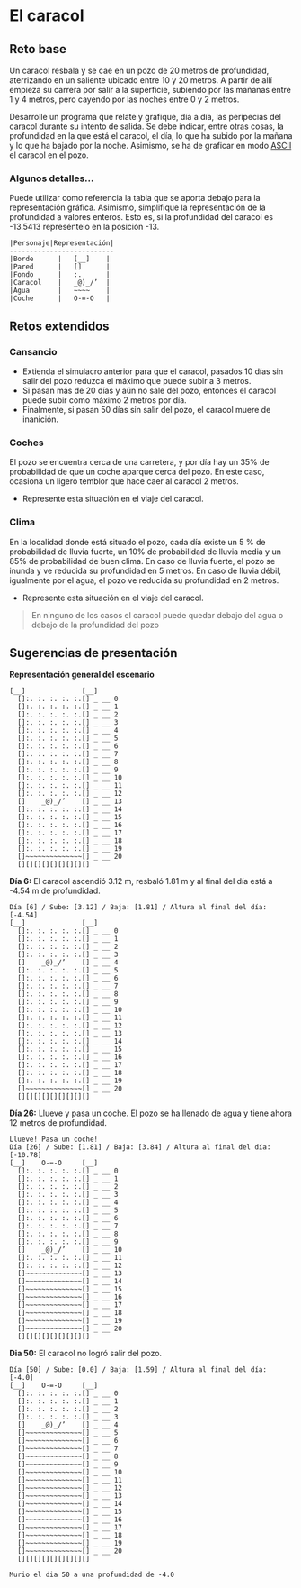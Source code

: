 # El caracol

## Reto base
Un caracol resbala y se cae en un pozo de 20 metros de profundidad, aterrizando en un saliente ubicado entre 10 y 20 metros. A partir de allí empieza su carrera por salir a la superficie, subiendo por las mañanas entre 1 y 4 metros, pero cayendo por las noches entre 0 y 2 metros.

Desarrolle un programa que relate y grafique, día a día, las peripecias del caracol durante su intento de salida. Se debe indicar, entre otras cosas, la profundidad en la que está el caracol, el día, lo que ha subido por la mañana y lo que ha bajado por la noche. Asimismo, se ha de graficar en modo [ASCII](https://es.wikipedia.org/wiki/ASCII) el caracol en el pozo. 

### Algunos detalles...
Puede utilizar como referencia la tabla que se aporta debajo para la representación gráfica. Asimismo, simplifique la representación de la profundidad a valores enteros. Esto es, si la profundidad del caracol es -13.5413 represéntelo en la posición -13.

    |Personaje|Representación|
    --------------------------
    |Borde      |   [__]    |
    |Pared      |   []      |
    |Fondo      |   :.      |
    |Caracol    |   _@)_/’  |
    |Agua       |   ~~~~    |
    |Coche      |   O-=-O   |

## Retos extendidos
### Cansancio
* Extienda el simulacro anterior para que el caracol, pasados 10 días sin salir del pozo reduzca el máximo que puede subir a 3 metros. 
* Si pasan más de 20 días y aún no sale del pozo, entonces el caracol puede subir como máximo 2 metros por día.
* Finalmente, si pasan 50 días sin salir del pozo, el caracol muere de inanición.
### Coches
El pozo se encuentra cerca de una carretera, y por día hay un 35% de probabilidad de que un coche aparque cerca del pozo. En este caso, ocasiona un ligero temblor que hace caer al caracol 2 metros.
* Represente esta situación en el viaje del caracol.

### Clima
En la localidad donde está situado el pozo, cada día existe un 5 % de probabilidad de lluvia fuerte, un 10% de probabilidad de lluvia media y un 85% de probabilidad de buen clima.  En caso de lluvia fuerte, el pozo se inunda y ve reducida su profundidad en 5 metros. En caso de lluvia débil, igualmente por el agua, el pozo ve reducida su profundidad en 2 metros.
* Represente esta situación en el viaje del caracol.
> En ninguno de los casos el caracol puede quedar debajo del agua o debajo de la profundidad del pozo
## Sugerencias de presentación
**Representación general del escenario**

    [__]              [__]
      []:. :. :. :. :.[] _ __ 0
      []:. :. :. :. :.[] _ __ 1
      []:. :. :. :. :.[] _ __ 2
      []:. :. :. :. :.[] _ __ 3
      []:. :. :. :. :.[] _ __ 4
      []:. :. :. :. :.[] _ __ 5
      []:. :. :. :. :.[] _ __ 6
      []:. :. :. :. :.[] _ __ 7
      []:. :. :. :. :.[] _ __ 8
      []:. :. :. :. :.[] _ __ 9
      []:. :. :. :. :.[] _ __ 10
      []:. :. :. :. :.[] _ __ 11
      []:. :. :. :. :.[] _ __ 12
      []    _@)_/’    [] _ __ 13
      []:. :. :. :. :.[] _ __ 14
      []:. :. :. :. :.[] _ __ 15
      []:. :. :. :. :.[] _ __ 16
      []:. :. :. :. :.[] _ __ 17
      []:. :. :. :. :.[] _ __ 18
      []:. :. :. :. :.[] _ __ 19
      []~~~~~~~~~~~~~~[] _ __ 20
      [][][][][][][][][] 

**Día 6:** El caracol ascendió 3.12 m, resbaló 1.81 m y al final del día está a -4.54 m de profundidad.
 
    Día [6] / Sube: [3.12] / Baja: [1.81] / Altura al final del día: [-4.54]
    [__]              [__]
      []:. :. :. :. :.[] _ __ 0
      []:. :. :. :. :.[] _ __ 1
      []:. :. :. :. :.[] _ __ 2
      []:. :. :. :. :.[] _ __ 3
      []    _@)_/’    [] _ __ 4
      []:. :. :. :. :.[] _ __ 5
      []:. :. :. :. :.[] _ __ 6
      []:. :. :. :. :.[] _ __ 7
      []:. :. :. :. :.[] _ __ 8
      []:. :. :. :. :.[] _ __ 9
      []:. :. :. :. :.[] _ __ 10
      []:. :. :. :. :.[] _ __ 11
      []:. :. :. :. :.[] _ __ 12
      []:. :. :. :. :.[] _ __ 13
      []:. :. :. :. :.[] _ __ 14
      []:. :. :. :. :.[] _ __ 15
      []:. :. :. :. :.[] _ __ 16
      []:. :. :. :. :.[] _ __ 17
      []:. :. :. :. :.[] _ __ 18
      []:. :. :. :. :.[] _ __ 19
      []~~~~~~~~~~~~~~[] _ __ 20
      [][][][][][][][][] 

**Día 26:** Llueve y pasa un coche. El pozo se ha llenado de agua y tiene ahora 12 metros de profundidad.

    Llueve! Pasa un coche!
    Día [26] / Sube: [1.81] / Baja: [3.84] / Altura al final del día: [-10.78]
    [__]    O-=-O     [__]
      []:. :. :. :. :.[] _ __ 0
      []:. :. :. :. :.[] _ __ 1
      []:. :. :. :. :.[] _ __ 2
      []:. :. :. :. :.[] _ __ 3
      []:. :. :. :. :.[] _ __ 4
      []:. :. :. :. :.[] _ __ 5
      []:. :. :. :. :.[] _ __ 6
      []:. :. :. :. :.[] _ __ 7
      []:. :. :. :. :.[] _ __ 8
      []:. :. :. :. :.[] _ __ 9
      []    _@)_/’    [] _ __ 10
      []:. :. :. :. :.[] _ __ 11
      []:. :. :. :. :.[] _ __ 12
      []~~~~~~~~~~~~~~[] _ __ 13
      []~~~~~~~~~~~~~~[] _ __ 14
      []~~~~~~~~~~~~~~[] _ __ 15
      []~~~~~~~~~~~~~~[] _ __ 16
      []~~~~~~~~~~~~~~[] _ __ 17
      []~~~~~~~~~~~~~~[] _ __ 18
      []~~~~~~~~~~~~~~[] _ __ 19
      []~~~~~~~~~~~~~~[] _ __ 20
      [][][][][][][][][] 

**Dia 50:** El caracol no logró salir del pozo.

    Día [50] / Sube: [0.0] / Baja: [1.59] / Altura al final del día: [-4.0]
    [__]    O-=-O     [__]
      []:. :. :. :. :.[] _ __ 0
      []:. :. :. :. :.[] _ __ 1
      []:. :. :. :. :.[] _ __ 2
      []:. :. :. :. :.[] _ __ 3
      []    _@)_/’    [] _ __ 4
      []~~~~~~~~~~~~~~[] _ __ 5
      []~~~~~~~~~~~~~~[] _ __ 6
      []~~~~~~~~~~~~~~[] _ __ 7
      []~~~~~~~~~~~~~~[] _ __ 8
      []~~~~~~~~~~~~~~[] _ __ 9
      []~~~~~~~~~~~~~~[] _ __ 10
      []~~~~~~~~~~~~~~[] _ __ 11
      []~~~~~~~~~~~~~~[] _ __ 12
      []~~~~~~~~~~~~~~[] _ __ 13
      []~~~~~~~~~~~~~~[] _ __ 14
      []~~~~~~~~~~~~~~[] _ __ 15
      []~~~~~~~~~~~~~~[] _ __ 16
      []~~~~~~~~~~~~~~[] _ __ 17
      []~~~~~~~~~~~~~~[] _ __ 18
      []~~~~~~~~~~~~~~[] _ __ 19
      []~~~~~~~~~~~~~~[] _ __ 20
      [][][][][][][][][]

    Murio el dia 50 a una profundidad de -4.0
